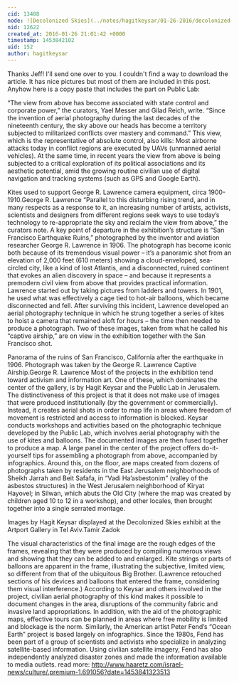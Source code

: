 ```yaml
---
cid: 13408
node: ![Decolonized Skies](../notes/hagitkeysar/01-26-2016/decolonized-skies)
nid: 12622
created_at: 2016-01-26 21:01:42 +0000
timestamp: 1453842102
uid: 152
author: hagitkeysar
---
```


Thanks Jeff! I'll send one over to you.
I couldn't find a way to download the article. It has nice pictures but most of them are included in this post. Anyhow here is a copy paste that includes the part on Public Lab:

“The view from above has become associated with state control and corporate power,” the curators, Yael Messer and Gilad Reich, write. “Since the invention of aerial photography during the last decades of the nineteenth century, the sky above our heads has become a territory subjected to militarized conflicts over mastery and command.” This view, which is the representative of absolute control, also kills: Most airborne attacks today in conflict regions are executed by UAVs (unmanned aerial vehicles). At the same time, in recent years the view from above is being subjected to a critical exploration of its political associations and its aesthetic potential, amid the growing routine civilian use of digital navigation and tracking systems (such as GPS and Google Earth).

Kites used to support George R. Lawrence camera equipment, circa 1900-1910.George R. Lawrence
“Parallel to this disturbing rising trend, and in many respects as a response to it, an increasing number of artists, activists, scientists and designers from different regions seek ways to use today’s technology to re-appropriate the sky and reclaim the view from above,” the curators note.
A key point of departure in the exhibition’s structure is “San Francisco Earthquake Ruins,” photographed by the inventor and aviation researcher George R. Lawrence in 1906. The photograph has become iconic both because of its tremendous visual power – it’s a panoramic shot from an elevation of 2,000 feet (610 meters) showing a cloud-enveloped, sea-circled city, like a kind of lost Atlantis, and a disconnected, ruined continent that evokes an alien discovery in space – and because it represents a premodern civil view from above that provides practical information. Lawrence started out by taking pictures from ladders and towers. In 1901, he used what was effectively a cage tied to hot-air balloons, which became disconnected and fell. After surviving this incident, Lawrence developed an aerial photography technique in which he strung together a series of kites to hoist a camera that remained aloft for hours – the time then needed to produce a photograph. Two of these images, taken from what he called his “captive airship,” are on view in the exhibition together with the San Francisco shot.

Panorama of the ruins of San Francisco, California after the earthquake in 1906. Photograph was taken by the George R. Lawrence Captive Airship.George R. Lawrence
Most of the projects in the exhibition tend toward activism and information art. One of these, which dominates the center of the gallery, is by Hagit Keysar and the Public Lab in Jerusalem. The distinctiveness of this project is that it does not make use of images that were produced institutionally (by the government or commercially). Instead, it creates aerial shots in order to map life in areas where freedom of movement is restricted and access to information is blocked. Keysar conducts workshops and activities based on the photographic technique developed by the Public Lab, which involves aerial photography with the use of kites and balloons. The documented images are then fused together to produce a map.
A large panel in the center of the project offers do-it-yourself tips for assembling a photograph from above, accompanied by infographics. Around this, on the floor, are maps created from dozens of photographs taken by residents in the East Jerusalem neighborhoods of Sheikh Jarrah and Beit Safafa, in “Vadi Ha’asbestonim” (valley of the asbestos structures) in the West Jerusalem neighborhood of Kiryat Hayovel; in Silwan, which abuts the Old City (where the map was created by children aged 10 to 12 in a workshop), and other locales, then brought together into a single serrated montage.

Images by Hagit Keysar displayed at the Decolonized Skies exhibit at the Artport Gallery in Tel Aviv.Tamir Zadok

The visual characteristics of the final image are the rough edges of the frames, revealing that they were produced by compiling numerous views and showing that they can be added to and enlarged. Kite strings or parts of balloons are apparent in the frame, illustrating the subjective, limited view, so different from that of the ubiquitous Big Brother. (Lawrence retouched sections of his devices and balloons that entered the frame, considering them visual interference.) According to Keysar and others involved in the project, civilian aerial photography of this kind makes it possible to document changes in the area, disruptions of the community fabric and invasive land appropriations. In addition, with the aid of the photographic maps, effective tours can be planned in areas where free mobility is limited and blockage is the norm.
Similarly, the American artist Peter Fend’s “Ocean Earth” project is based largely on infographics. Since the 1980s, Fend has been part of a group of scientists and activists who specialize in analyzing satellite-based information. Using civilian satellite imagery, Fend has also independently analyzed disaster zones and made the information available to media outlets.
read more: http://www.haaretz.com/israel-news/culture/.premium-1.691056?date=1453841323513